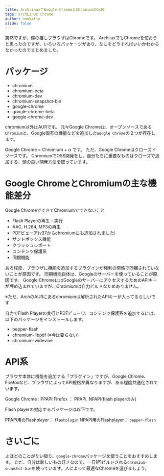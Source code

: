 ```yaml
---
title: ArchlinuxでGoogle ChromeとChromiumの比較
tags: archLinux Chrome
author: onokatio
slide: false
---
```

突然ですが、僕の推しブラウザはChromeです。
ArchliuxでもChromeを使おうと思ったのですが、いろいろパッケージがあり、なにをどうすればいいかわからなかったのでまとめました。

# パッケージ

- chromium
- chromium-beta
- chromium-dev
- chromium-snapshot-bin
- google-chrome
- google-chrome-beta
- google-chrome-dev

chromium以外はAURです。
元々Google Chromeは、オープンソースである`Chromium`と、Google固有の機能などを追加した`Google Chrome`の２つが存在します。

Google Chrome = Chromium + α です。
ただ、Google Chromeはクローズドソースです。
ChromiumでOSS開発をし、自分たちに重要なものはクローズで追加する、頭の良い開発方法を取っています。

# Google ChromeとChromiumの主な機能差分

Google ChromeでできてChromiumでできないこと

- Flash Playerの再生・実行
- AAC, H.264, MP3の再生
- PDFビューア(v37からchromiumにも追加されました)
- サンドボックス機能
- クラッシュレポート
- コンテンツ保護系
- 同期機能

ある程度、ブラウザに機能を追加するプラグインが権利の関係で同梱されていないことが原因です。
同期機能自体は、Googleのサーバーを使っていることが原因です。
Google ChromeにはGoogleのサーバーにアクセスするためのAPIキーが埋め込まれていますが、Chromiumは自力ビルドなためありません。

※ただ、ArchのAURにあるchromiumは解析されたAPIキーが入ってるらしいです

自力でFlash Playerの実行とPDFビューワ、コンテンツ保護系を追加するには、以下のパッケージをインストールします。

- pepper-flash 
- chromium-libpdf (※今は要らない)
- chromium-widevine

# API系

ブラウザ本体に機能を追加する「プラグイン」ですが、Google Chrome、Firefoxなど、ブラウザによってAPI規格が異なりますが、ある程度共通化されています。

Google Chrome : PPAPI
Firefox ： PPAPI, NPAPI(flash playerのみ)

Flash playerの対応するパッケージは以下です。

PPAPI用のFlashplayer： `flashplugin`
NPAPI用のFlashplayer： `pepper-flash`

# さいごに

よほどのことがない限り、`google-chrome`パッケージを使うことをおすすめします。
ただ、自分は新しいもの好きなので、一日1回ビルドされる`chromium-snapshot-bin`を使っています。人によって最適なChromeを選びましょう。

